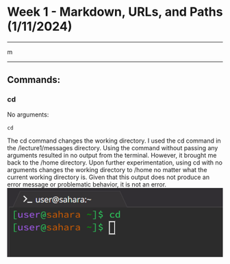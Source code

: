 # **Week 1 - Markdown, URLs, and Paths (1/11/2024)**
---
m

---

## Commands:
### cd  
No arguments:
```
cd
```
The cd command changes the working directory. I used the cd command in the /lecture1/messages directory. Using the command without passing any arguments resulted in no output from the terminal. However, it brought me back to the /home directory. Upon further experimentation, using cd with no arguments changes the working directory to /home no matter what the current working directory is. Given that this output does not produce an error message or problematic behavior, it is not an error.  
![Image](CSE15L-wk1-cd.png)
